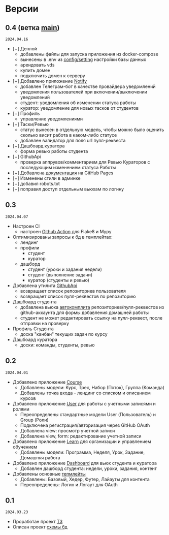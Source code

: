 # Версии

## 0.4 (ветка [main](https://github.com/mmmylnikov/lpms/tree/main))

`2024.04.16`

- [+] Деплой
    - добавлены файлы для запуска приложения из docker-compose
    - вынесены в .env из [config/setting](https://github.com/mmmylnikov/lpms/blob/dev/lpms/config/settings.py) настройки базы данных
    - арендовать vds
    - купить домен
    - подключить домен к серверу
- [+] Добавлено приложение [Notify](https://github.com/mmmylnikov/lpms/blob/dev/lpms/notify)
    - добавлен Телеграм-бот в качестве провайдера уведомлений
    - уведомления пользователей при включении/выключении уведомлений
    - студент: уведомления об изменении статуса работы
    - куратор: уведомление для новых тасков от студентов
- [+] Профиль
    - управление уведомлениями
- [+] Таски/Ревью
    - статус вынесен в отдельную модель, чтобы можно было оценить сколько висит работа в каком-либо статусе
    - добавлен валидатор для поля url пулл-реквеста
- [+] Дашбоард куратора
    - форма ревью работы студента
- [+] GithubApi
    - проверка аппрувов/комментарием для Ревью Кураторов с последующим изменением статуса Работы
- [+] Добавлена [документация](https://mmmylnikov.github.io/lpms-docs/) на GitHub Pages
- [+] Изменены стили в админке
- [+] добавил robots.txt
- [+] поправил доступ отдельным вьюхам по логину

## 0.3

`2024.04.07`

- Настроен CI
    - настроен [Github Action](https://github.com/mmmylnikov/lpms/blob/main/.github/workflows/django_ci.yml) для Flake8 и Mypy
- Оптимизированы запросы к бд в темплейтах:
    - лендинг
    - профили
        - студент
        - куратор
    - дашборд
        - студент (уроки и задания недели)
        - студент (выполнение задачи)
        - куратор (студенты и ревью)
- Добавлена утилита [GithubApi](https://github.com/mmmylnikov/lpms/blob/main/lpms/user/utils.py)
    - возвращает список репозиториев пользователя
    - возвращает список пулл-реквестов по репозиторию
- Дашбоард студента
    - добавлена вьюха [автокомплита](https://github.com/mmmylnikov/lpms/blob/df3f70faaeb48fe082067f66af3576227d6f6795/lpms/dashboard/views.py#L163-L188) репозиториев/пулл-реквестов из github-аккаунта для формы добавления домашней работы 
    - студент не может редактировать ссылку на пулл-реквест, после отправки на проверку
- Профиль Студента
    - доска "канбан" текущих задач по курсу
- Дашбоард куратора
    - доски: команды, студенты, ревью


## 0.2

`2024.04.01`

- Добавлено приложение [Course](https://github.com/mmmylnikov/lpms/blob/main/lpms/course)
    - Добавлены модели: Курс, Трек, Набор (Поток), Группа (Команда)
    - Добавлены точка входа - лендинг со списком и описанием курсов
- Добавлено приложение [User](https://github.com/mmmylnikov/lpms/blob/main/lpms/user) для работы с учетными записями и ролями 
    - Переопределены стандартные модели User (Пользователь) и Group (Роли)
    - Подключена регистрация/авторизация через GitHub OAuth
    - Добавлена view: просмотр учетной записи
    - Добавлена view, form: редактирование учетной записи
- Добавлено приложение [Learn](https://github.com/mmmylnikov/lpms/blob/main/lpms/learn) для организации и управлением обучением
    - Добавлены модели: Программа, Неделя, Урок, Задание, Домашняя работа
- Добавлено приложение [Dashboard](https://github.com/mmmylnikov/lpms/blob/main/lpms/dashboard) для вьюх студента и куратора
    - Добавлен дашборд студента: недели, уроки, задания, контент
- Добавлены основные [тепмлейты](https://github.com/mmmylnikov/lpms/blob/main/lpms/templates)
    - Добавлены: Базовый, Хедер, Футер, Лайауты для контента
    - Переопределены: Логин и Логаут для OAuth


## 0.1 

`2024.03.23`

- Проработан проект [ТЗ](https://github.com/mmmylnikov/lpms/blob/main/terms/terms.md)
- Описан проект [схемы бд](https://github.com/mmmylnikov/lpms/blob/main/terms/db_schema.md)